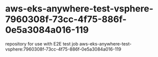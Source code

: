 # aws-eks-anywhere-test-vsphere-7960308f-73cc-4f75-886f-0e5a3084a016-119
repository for use with E2E test job aws-eks-anywhere-test-vsphere:7960308f-73cc-4f75-886f-0e5a3084a016-119
